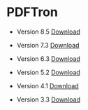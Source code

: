 # PDFTron

- Version 8.5 [Download](https://www.pdftron.com/downloads/WebViewer-8.5.0.zip?_gl=1*88ht88*_ga*NTM5MTk0NjM1LjE2NzYzMzA5MDQ.*_ga_S9LESQW29R*MTY3NzIyMDE4My40LjEuMTY3NzIyMDU1Ni42MC4wLjA.)

- Version 7.3 [Download](https://www.pdftron.com/downloads/WebViewer-7.3.3.zip?_gl=1*1xhwa67*_ga*NTM5MTk0NjM1LjE2NzYzMzA5MDQ.*_ga_S9LESQW29R*MTY3NzIyMDE4My40LjEuMTY3NzIyMDU1Ni42MC4wLjA.)

- Version 6.3 [Download](https://www.pdftron.com/downloads/WebViewer-6.3.6.zip?_gl=1*1xhwa67*_ga*NTM5MTk0NjM1LjE2NzYzMzA5MDQ.*_ga_S9LESQW29R*MTY3NzIyMDE4My40LjEuMTY3NzIyMDU1Ni42MC4wLjA.)

- Version 5.2 [Download](https://www.pdftron.com/downloads/WebViewer-5.2.9.zip?_gl=1*1xhwa67*_ga*NTM5MTk0NjM1LjE2NzYzMzA5MDQ.*_ga_S9LESQW29R*MTY3NzIyMDE4My40LjEuMTY3NzIyMDU1Ni42MC4wLjA.)


- Version 4.1 [Download](https://www.pdftron.com/downloads/WebViewer-4.1.0.zip?_gl=1*xqfqaq*_ga*NTM5MTk0NjM1LjE2NzYzMzA5MDQ.*_ga_S9LESQW29R*MTY3NzIyMDE4My40LjEuMTY3NzIyMDU1Ni42MC4wLjA.)

- Version 3.3 [Download](https://www.pdftron.com/downloads/WebViewer-3.3.0.zip?_gl=1*1nc3vrg*_ga*NTM5MTk0NjM1LjE2NzYzMzA5MDQ.*_ga_S9LESQW29R*MTY3NzIyMDE4My40LjEuMTY3NzIyMDU1Ni42MC4wLjA.)
 
